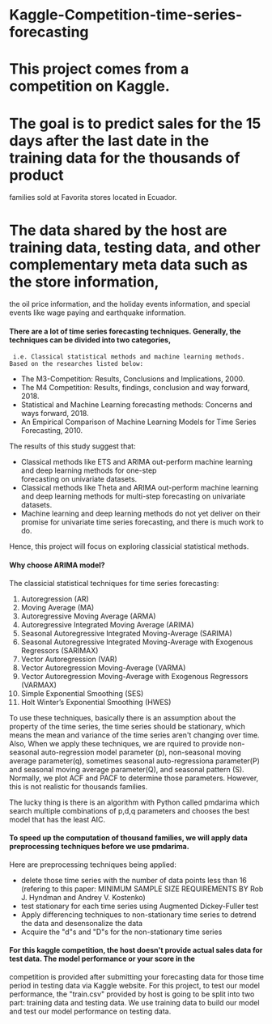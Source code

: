 # Kaggle-Competition-time-series-forecasting
# This project comes from a competition on Kaggle. 
# The goal is to predict sales for the 15 days after the last date in the training data for the thousands of product 
  families sold at Favorita stores located in Ecuador.
# The data shared by the host are training data, testing data, and other complementary meta data such as the store information, 
  the oil price information, and the holiday events information, and special events like wage paying and earthquake information.



#### There are a lot of time series forecasting techniques. Generally, the techniques can be divided into two categories, 
     i.e. Classical statistical methods and machine learning methods. Based on the researches listed below:
* The M3-Competition: Results, Conclusions and Implications, 2000.
* The M4 Competition: Results, findings, conclusion and way forward, 2018.
* Statistical and Machine Learning forecasting methods: Concerns and ways forward, 2018.
* An Empirical Comparison of Machine Learning Models for Time Series Forecasting, 2010.

The results of this study suggest that:
* Classical methods like ETS and ARIMA out-perform machine learning and deep learning methods for one-step  
  forecasting on univariate datasets.
* Classical methods like Theta and ARIMA out-perform machine learning and deep learning methods for multi-step 
  forecasting on univariate datasets.
* Machine learning and deep learning methods do not yet deliver on their promise for univariate time series 
  forecasting, and there is much work to do.

Hence, this project will focus on exploring classicial statistical methods.

#### Why choose ARIMA model?
The classicial statistical techniques for time series forecasting:
1. Autoregression (AR)
2. Moving Average (MA)
3. Autoregressive Moving Average (ARMA)
4. Autoregressive Integrated Moving Average (ARIMA)
5. Seasonal Autoregressive Integrated Moving-Average (SARIMA)
6. Seasonal Autoregressive Integrated Moving-Average with Exogenous Regressors (SARIMAX)
7. Vector Autoregression (VAR)
8. Vector Autoregression Moving-Average (VARMA)
9. Vector Autoregression Moving-Average with Exogenous Regressors (VARMAX)
10. Simple Exponential Smoothing (SES)
11. Holt Winter’s Exponential Smoothing (HWES)

To use these techniques, basically there is an assumption about the property of the time series, the time series should be stationary, 
which means the mean and variance of the time series aren't changing over time. Also, When we apply these techniques, we are rquired 
to provide non-seasonal auto-regression model parameter (p), non-seasonal moving average parameter(q), sometimes seasonal auto-regressiona 
parameter(P) and seasonal moving average parameter(Q), and seasonal pattern (S).
Normally, we plot ACF and PACF to determine those parameters. However, this is not realistic for thousands families.

The lucky thing is there is an algorithm with Python called pmdarima which search multiple combinations of p,d,q parameters and chooses the 
best model that has the least AIC.

#### To speed up the computation of thousand families, we will apply data preprocessing techniques before we use pmdarima. 
Here are preprocessing techniques being applied:

* delete those time series with the number of data points less than 16 (refering to this paper: MINIMUM SAMPLE SIZE REQUIREMENTS 
  BY Rob J. Hyndman and Andrey V. Kostenko)
* test stationary for each time series using Augmented Dickey-Fuller test
* Apply differencing techniques to non-stationary time series to detrend the data and desensonalize the data
* Acquire the "d"s and "D"s for the non-stationary time series

#### For this kaggle competition, the host doesn't provide actual sales data for test data. The model performance or your score in the 
competition is provided after submitting your forecasting data for those time period in testing data via Kaggle website. For this project, 
to test our model performance, the "train.csv" provided by host is going to be split into two part: training data and testing data. We use 
training data to build our model and test our model performance on testing data.
